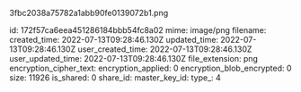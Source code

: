 3fbc2038a75782a1abb90fe0139072b1.png

id: 172f57ca6eea451286184bbb54fc8a02
mime: image/png
filename: 
created_time: 2022-07-13T09:28:46.130Z
updated_time: 2022-07-13T09:28:46.130Z
user_created_time: 2022-07-13T09:28:46.130Z
user_updated_time: 2022-07-13T09:28:46.130Z
file_extension: png
encryption_cipher_text: 
encryption_applied: 0
encryption_blob_encrypted: 0
size: 11926
is_shared: 0
share_id: 
master_key_id: 
type_: 4
